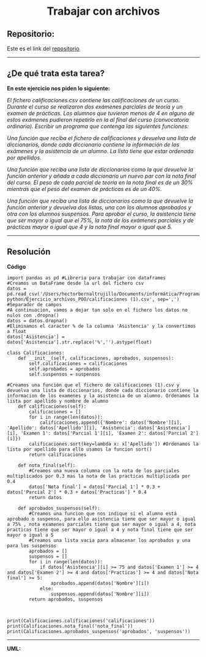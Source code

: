 <h1 align="center">	Trabajar con archivos</h1>

<h2>Repositorio:</h2>

Este es el link del [repositorio](https://github.com/albabernal03/Ejercicio_archivos_POO)

***
<h2>¿De qué trata esta tarea?</h2>

**En este ejercicio nos piden lo siguiente:** 

*El fichero calificaciones.csv contiene las calificaciones de un curso. Durante el curso se realizaron dos exámenes parciales de teoría y un examen de prácticas. Los alumnos que tuvieron menos de 4 en alguno de estos exámenes pudieron repetirlo en la al final del curso (convocatoria ordinaria). Escribir un programa que contenga las siguientes funciones:*

*Una función que reciba el fichero de calificaciones y devuelva una lista de diccionarios, donde cada diccionario contiene la información de los exámenes y la asistencia de un alumno. La lista tiene que estar ordenada por apellidos.*

*Una función que reciba una lista de diccionarios como la que devuelve la función anterior y añada a cada diccionario un nuevo par con la nota final del curso. El peso de cada parcial de teoría en la nota final es de un 30% mientras que el peso del examen de prácticas es de un 40%.*

*Una función que reciba una lista de diccionarios como la que devuelve la función anterior y devuelva dos listas, una con los alumnos aprobados y otra con los alumnos suspensos. Para aprobar el curso, la asistencia tiene que ser mayor o igual que el 75%, la nota de los exámenes parciales y de prácticas mayor o igual que 4 y la nota final mayor o igual que 5.*


***

<h2>Resolución</h2>

**Código**

```
import pandas as pd #Libreria para trabajar con dataframes
#Creamos un DataFrame desde la url del fichero csv
datos = pd.read_csv('/Users/hectorbernaltrujillo/Documents/informática/Programación python/Ejercicio_archivos_POO/calificaciones (1).csv', sep=',') #Separador de campos
#A continuacion, vamos a dejar tan solo en el fichero los datos no nulos con .dropna()
datos = datos.dropna()
#Eliminamos el caracter % de la columna 'Asistencia' y la convertimos a float
datos['Asistencia'] = datos['Asistencia'].str.replace('%','').astype(float)

class Calificaciones:
    def __init__(self, calificaciones, aprobados, suspensos):
        self.calificaciones = calificaciones
        self.aprobados = aprobados
        self.suspensos = suspensos

#Creamos una función que el fichero de calificaciones (1).csv y devuelva una lista de diccionarios, donde cada diccionario contiene la informacion de los examenes y la asistencia de un alumno. Ordenamos la lista por apellido y nombre de alumno
    def calificaciones(self):
        calificaciones = []
        for i in range(len(datos)):
            calificaciones.append({'Nombre': datos['Nombre'][i], 'Apellido': datos['Apellido'][i], 'Asistencia': datos['Asistencia'][i], 'Examen 1': datos['Parcial 1'][i], 'Examen 2': datos['Parcial 2'][i]})
        calificaciones.sort(key=lambda x: x['Apellido']) #Ordenamos la lista por apellido para ello usamos la funcion sort()
        return calificaciones

    def nota_final(self):
        #Creamos una nueva columna con la nota de los parciales multiplicados por 0.3 mas la nota de las practicas multiplicada por 0.4
        datos['Nota final'] = datos['Parcial 1'] * 0.3 + datos['Parcial 2'] * 0.3 + datos['Practicas'] * 0.4
        return datos

    def aprobados_suspensos(self):
        #Creamos una funcion que nos indique si el alumno está aprobado o suspenso, para ello asistencia tiene que ser mayor o igual a 75% , nota examenes parciales tiene que ser mayor o igual a 4, nota practicas tiene que ser mayor o igual a 4 y nota final tiene que ser mayor o igual a 5
        #Creamos una lista vacia para almacenar los aprobados y una para los suspensos
        aprobados = []
        suspensos = []
        for i in range(len(datos)):
            if datos['Asistencia'][i] >= 75 and datos['Examen 1'] >= 4 and datos['Examen 2'] >= 4 and datos['Practicas'] >= 4 and datos['Nota final'] >= 5:
                aprobados.append(datos['Nombre'][i])
            else:
                suspensos.append(datos['Nombre'][i])
        return aprobados, suspensos



print(Calificaciones.calificaciones('calificaciones'))
print(Calificaciones.nota_final('nota_final'))
print(Calificaciones.aprobados_suspensos('aprobados', 'suspensos'))
```



***

**UML:**
